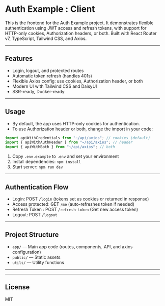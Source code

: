 # Auth Example : Client

This is the frontend for the Auth Example project. It demonstrates flexible authentication using JWT access and refresh tokens, with support for HTTP-only cookies, Authorization headers, or both. Built with React Router v7, TypeScript, Tailwind CSS, and Axios.

---

## Features

- Login, logout, and protected routes
- Automatic token refresh (handles 401s)
- Flexible Axios config: use cookies, Authorization header, or both
- Modern UI with Tailwind CSS and DaisyUI
- SSR-ready, Docker-ready

---

## Usage

- By default, the app uses HTTP-only cookies for authentication.
- To use Authorization header or both, change the import in your code:

```typescript
import apiWithCredentials from "~/api/axios"; // cookies (default)
import { apiWithAuthHeader } from "~/api/axios"; // header
import { apiWithBoth } from "~/api/axios"; // both
```

1. Copy `.env.example` to `.env` and set your environment
2. Install dependencies: `npm install`
3. Start server: `npm run dev`

---

## Authentication Flow

- Login: POST `/login` (tokens set as cookies or returned in response)
- Access protected: GET `/me` (auto-refreshes token if needed)
- Refresh Token : POST `/refresh-token` (Get new access token)
- Logout: POST `/logout`

---

## Project Structure

- `app/` — Main app code (routes, components, API, and axios configuration)
- `public/` — Static assets
- `utils/` — Utility functions

---

---

## License

MIT
